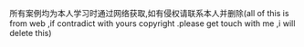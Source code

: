 所有案例均为本人学习时通过网络获取,如有侵权请联系本人并删除(all of this is from web ,if contradict with yours copyright
.please get touch with me ,i will delete this)
